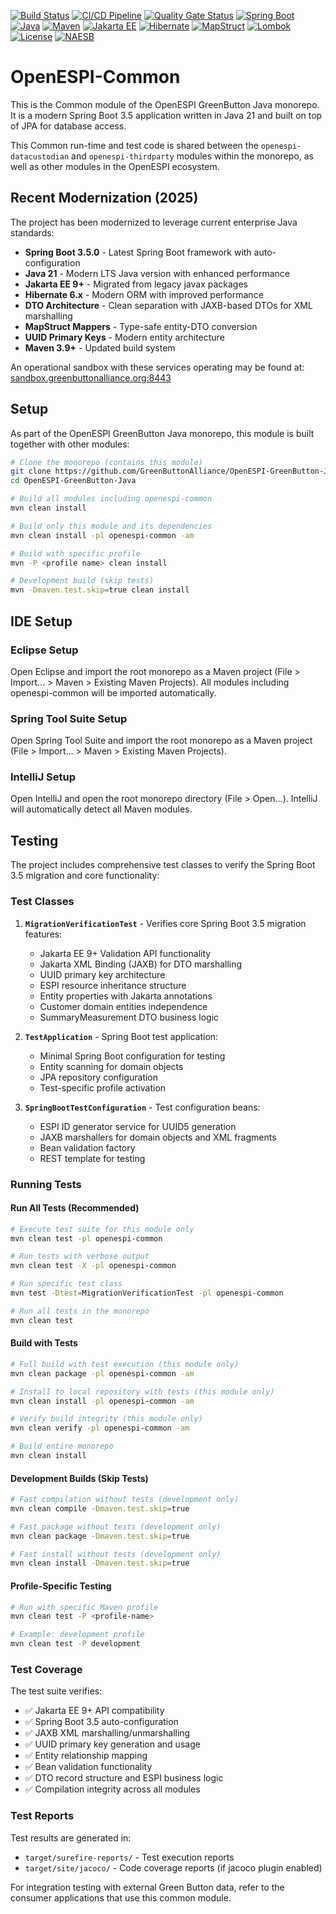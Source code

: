 [![Build Status](https://img.shields.io/badge/Build-Passing-success?style=flat&logo=github-actions)](https://github.com/GreenButtonAlliance/OpenESPI-Common-java/actions)
[![CI/CD Pipeline](https://github.com/GreenButtonAlliance/OpenESPI-Common-java/actions/workflows/ci.yml/badge.svg?branch=main)](https://github.com/GreenButtonAlliance/OpenESPI-Common-java/actions/workflows/ci.yml)
[![Quality Gate Status](https://sonarcloud.io/api/project_badges/measure?project=GreenButtonAlliance_OpenESPI-Common-java&metric=alert_status)](https://sonarcloud.io/dashboard?id=GreenButtonAlliance_OpenESPI-Common-java)
[![Spring Boot](https://img.shields.io/badge/Spring%20Boot-3.5.0-brightgreen?style=flat&logo=spring)](https://spring.io/projects/spring-boot)
[![Java](https://img.shields.io/badge/Java-21-orange?style=flat&logo=openjdk)](https://openjdk.org/)
[![Maven](https://img.shields.io/badge/Maven-3.9+-blue?style=flat&logo=apache-maven)](https://maven.apache.org/)
[![Jakarta EE](https://img.shields.io/badge/Jakarta%20EE-9+-purple?style=flat&logo=eclipse)](https://jakarta.ee/)
[![Hibernate](https://img.shields.io/badge/Hibernate-6.x-yellow?style=flat&logo=hibernate)](https://hibernate.org/)
[![MapStruct](https://img.shields.io/badge/MapStruct-1.6.0-orange?style=flat)](https://mapstruct.org/)
[![Lombok](https://img.shields.io/badge/Lombok-1.18.34-red?style=flat)](https://projectlombok.org/)
[![License](https://img.shields.io/badge/License-Apache%202.0-lightgrey?style=flat&logo=apache)](https://www.apache.org/licenses/LICENSE-2.0)
[![NAESB](https://img.shields.io/badge/NAESB-ESPI%20ver.%204.0-blue?style=flat)](https://www.naesb.org/)

# OpenESPI-Common

This is the Common module of the OpenESPI GreenButton Java monorepo. It is a modern Spring Boot 3.5 application written in Java 21 and built on top of JPA for database access.

This Common run-time and test code is shared between the `openespi-datacustodian` and `openespi-thirdparty` modules within the monorepo, as well as other modules in the OpenESPI ecosystem.

## Recent Modernization (2025)

The project has been modernized to leverage current enterprise Java standards:

- **Spring Boot 3.5.0** - Latest Spring Boot framework with auto-configuration
- **Java 21** - Modern LTS Java version with enhanced performance
- **Jakarta EE 9+** - Migrated from legacy javax packages 
- **Hibernate 6.x** - Modern ORM with improved performance
- **DTO Architecture** - Clean separation with JAXB-based DTOs for XML marshalling
- **MapStruct Mappers** - Type-safe entity-DTO conversion
- **UUID Primary Keys** - Modern entity architecture
- **Maven 3.9+** - Updated build system

An operational sandbox with these services operating may be found at:
<a href="https://sandbox.greenbuttonalliance.org:8443">sandbox.greenbuttonalliance.org:8443</a>

## Setup

As part of the OpenESPI GreenButton Java monorepo, this module is built together with other modules:

```bash
# Clone the monorepo (contains this module)
git clone https://github.com/GreenButtonAlliance/OpenESPI-GreenButton-Java.git
cd OpenESPI-GreenButton-Java

# Build all modules including openespi-common
mvn clean install

# Build only this module and its dependencies
mvn clean install -pl openespi-common -am

# Build with specific profile
mvn -P <profile name> clean install

# Development build (skip tests)
mvn -Dmaven.test.skip=true clean install
```

## IDE Setup

### Eclipse Setup

Open Eclipse and import the root monorepo as a Maven project (File > Import... > Maven > Existing Maven Projects). All modules including openespi-common will be imported automatically.

### Spring Tool Suite Setup

Open Spring Tool Suite and import the root monorepo as a Maven project (File > Import... > Maven > Existing Maven Projects).

### IntelliJ Setup

Open IntelliJ and open the root monorepo directory (File > Open...). IntelliJ will automatically detect all Maven modules.

## Testing

The project includes comprehensive test classes to verify the Spring Boot 3.5 migration and core functionality:

### Test Classes

1. **`MigrationVerificationTest`** - Verifies core Spring Boot 3.5 migration features:
   - Jakarta EE 9+ Validation API functionality
   - Jakarta XML Binding (JAXB) for DTO marshalling
   - UUID primary key architecture
   - ESPI resource inheritance structure
   - Entity properties with Jakarta annotations
   - Customer domain entities independence
   - SummaryMeasurement DTO business logic

2. **`TestApplication`** - Spring Boot test application:
   - Minimal Spring Boot configuration for testing
   - Entity scanning for domain objects
   - JPA repository configuration
   - Test-specific profile activation

3. **`SpringBootTestConfiguration`** - Test configuration beans:
   - ESPI ID generator service for UUID5 generation
   - JAXB marshallers for domain objects and XML fragments
   - Bean validation factory
   - REST template for testing

### Running Tests

#### Run All Tests (Recommended)
```bash
# Execute test suite for this module only
mvn clean test -pl openespi-common

# Run tests with verbose output
mvn clean test -X -pl openespi-common

# Run specific test class
mvn test -Dtest=MigrationVerificationTest -pl openespi-common

# Run all tests in the monorepo
mvn clean test
```

#### Build with Tests
```bash
# Full build with test execution (this module only)
mvn clean package -pl openespi-common -am

# Install to local repository with tests (this module only)
mvn clean install -pl openespi-common -am

# Verify build integrity (this module only)
mvn clean verify -pl openespi-common -am

# Build entire monorepo
mvn clean install
```

#### Development Builds (Skip Tests)
```bash
# Fast compilation without tests (development only)
mvn clean compile -Dmaven.test.skip=true

# Fast package without tests (development only)
mvn clean package -Dmaven.test.skip=true

# Fast install without tests (development only)
mvn clean install -Dmaven.test.skip=true
```

#### Profile-Specific Testing
```bash
# Run with specific Maven profile
mvn clean test -P <profile-name>

# Example: development profile
mvn clean test -P development
```

### Test Coverage

The test suite verifies:
- ✅ Jakarta EE 9+ API compatibility
- ✅ Spring Boot 3.5 auto-configuration
- ✅ JAXB XML marshalling/unmarshalling
- ✅ UUID primary key generation and usage
- ✅ Entity relationship mapping
- ✅ Bean validation functionality
- ✅ DTO record structure and ESPI business logic
- ✅ Compilation integrity across all modules

### Test Reports

Test results are generated in:
- `target/surefire-reports/` - Test execution reports
- `target/site/jacoco/` - Code coverage reports (if jacoco plugin enabled)

For integration testing with external Green Button data, refer to the consumer applications that use this common module.
